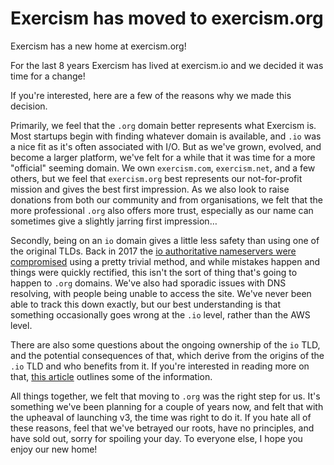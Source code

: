 # Exercism has moved to exercism.org

Exercism has a new home at exercism.org!

For the last 8 years Exercism has lived at exercism.io and we decided it was time for a change!

If you're interested, here are a few of the reasons why we made this decision.

Primarily, we feel that the `.org` domain better represents what Exercism is. 
Most startups begin with finding whatever domain is available, and `.io` was a nice fit as it's often associated with I/O.
But as we've grown, evolved, and become a larger platform, we've felt for a while that it was time for a more "official" seeming domain.
We own `exercism.com`, `exercism.net`, and a few others, but we feel that `exercism.org` best represents our not-for-profit mission and gives the best first impression.
As we also look to raise donations from both our community and from organisations, we felt that the more professional `.org` also offers more trust, especially as our name can sometimes give a slightly jarring first impression…

Secondly, being on an `io` domain gives a little less safety than using one of the original TLDs. 
Back in 2017 the [io authoritative nameservers were compromised](https://thehackerblog.com/the-io-error-taking-control-of-all-io-domains-with-a-targeted-registration/) using a pretty trivial method, and while mistakes happen and things were quickly rectified, this isn't the sort of thing that's going to happen to `.org` domains.
We've also had sporadic issues with DNS resolving, with people being unable to access the site. 
We've never been able to track this down exactly, but our best understanding is that something occasionally goes wrong at the `.io` level, rather than the AWS level.

There are also some questions about the ongoing ownership of the `io` TLD, and the potential consequences of that, which derive from the origins of the `.io` TLD and who benefits from it.
If you're interested in reading more on that, [this article](https://gigaom.com/2014/06/30/the-dark-side-of-io-how-the-u-k-is-making-web-domain-profits-from-a-shady-cold-war-land-deal/) outlines some of the information.

All things together, we felt that moving to `.org` was the right step for us. 
It's something we've been planning for a couple of years now, and felt that with the upheaval of launching v3, the time was right to do it.
If you hate all of these reasons, feel that we've betrayed our roots, have no principles, and have sold out, sorry for spoiling your day.
To everyone else, I hope you enjoy our new home!
